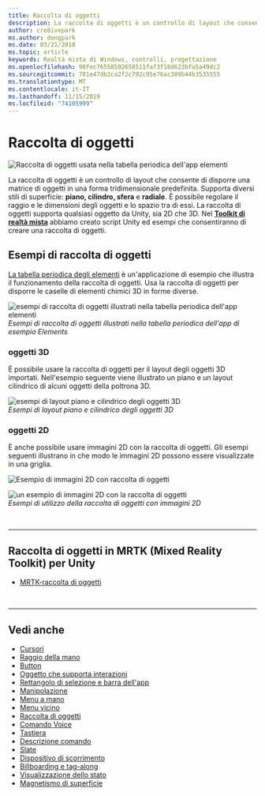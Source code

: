 ```yaml
---
title: Raccolta di oggetti
description: La raccolta di oggetti è un controllo di layout che consente di disporre una matrice di oggetti in una forma tridimensionale predefinita.
author: cre8ivepark
ms.author: dongpark
ms.date: 03/21/2018
ms.topic: article
keywords: Realtà mista di Windows, controlli, progettazione
ms.openlocfilehash: 98fec76558502658511faf3f18d623bfa5a49dc2
ms.sourcegitcommit: 781e47db2ca2f2c792c95e76ac309b44b3535555
ms.translationtype: MT
ms.contentlocale: it-IT
ms.lasthandoff: 11/15/2019
ms.locfileid: "74105999"
---
```

# <a name="object-collection"></a>Raccolta di oggetti

![Raccolta di oggetti usata nella tabella periodica dell'app elementi](images/UX/UX_Hero_ObjectCollection.jpg)<br>


La raccolta di oggetti è un controllo di layout che consente di disporre una matrice di oggetti in una forma tridimensionale predefinita. Supporta diversi stili di superficie: **piano, cilindro, sfera** e **radiale**. È possibile regolare il raggio e le dimensioni degli oggetti e lo spazio tra di essi. La raccolta di oggetti supporta qualsiasi oggetto da Unity, sia 2D che 3D. Nel **[Toolkit di realtà mista](https://microsoft.github.io/MixedRealityToolkit-Unity/Documentation/README_ObjectCollection.html)** abbiamo creato script Unity ed esempi che consentiranno di creare una raccolta di oggetti.


## <a name="object-collection-examples"></a>Esempi di raccolta di oggetti

[La tabella periodica degli elementi](periodic-table-of-the-elements.md) è un'applicazione di esempio che illustra il funzionamento della raccolta di oggetti. Usa la raccolta di oggetti per disporre le caselle di elementi chimici 3D in forme diverse.

![esempi di raccolta di oggetti illustrati nella tabella periodica dell'app elementi](images/periodictable-collections-1000px.jpg)<br>
*Esempi di raccolta di oggetti illustrati nella tabella periodica dell'app di esempio Elements*

### <a name="3d-objects"></a>oggetti 3D

È possibile usare la raccolta di oggetti per il layout degli oggetti 3D importati. Nell'esempio seguente viene illustrato un piano e un layout cilindrico di alcuni oggetti della poltrona 3D.

![esempi di layout piano e cilindrico degli oggetti 3D](images/objectcollection-3dobjects-1000px.jpg)<br>
*Esempi di layout piano e cilindrico degli oggetti 3D*

### <a name="2d-objects"></a>oggetti 2D

È anche possibile usare immagini 2D con la raccolta di oggetti. Gli esempi seguenti illustrano in che modo le immagini 2D possono essere visualizzate in una griglia.

![Esempio di immagini 2D con raccolta di oggetti](images/940px-layout-3dobjects-3.jpg)

![un esempio di immagini 2D con la raccolta di oggetti](images/940px-layout-2dimages.jpg)<br>
*Esempi di utilizzo della raccolta di oggetti con immagini 2D*

<br>

---

## <a name="object-collection-in-mrtkmixed-reality-toolkit-for-unity"></a>Raccolta di oggetti in MRTK (Mixed Reality Toolkit) per Unity

* [MRTK-raccolta di oggetti](https://microsoft.github.io/MixedRealityToolkit-Unity/Documentation/README_ObjectCollection.html)


<br>

---


## <a name="see-also"></a>Vedi anche

* [Cursori](cursors.md)
* [Raggio della mano](point-and-commit.md)
* [Button](button.md)
* [Oggetto che supporta interazioni](interactable-object.md)
* [Rettangolo di selezione e barra dell'app](app-bar-and-bounding-box.md)
* [Manipolazione](direct-manipulation.md)
* [Menu a mano](hand-menu.md)
* [Menu vicino](near-menu.md)
* [Raccolta di oggetti](object-collection.md)
* [Comando Voice](voice-input.md)
* [Tastiera](keyboard.md)
* [Descrizione comando](tooltip.md)
* [Slate](slate.md)
* [Dispositivo di scorrimento](slider.md)
* [Billboarding e tag-along](billboarding-and-tag-along.md)
* [Visualizzazione dello stato](progress.md)
* [Magnetismo di superficie](surface-magnetism.md)
